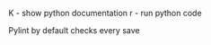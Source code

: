 K - show python documentation
<leader>r - run python code

Pylint
    by default checks every save
    
